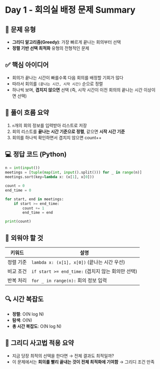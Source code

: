 # Day 1 - 회의실 배정 문제 Summary

## 📌 문제 유형

- **그리디 알고리즘(Greedy)**: 가장 빠르게 끝나는 회의부터 선택
- **정렬 기반 선택 최적화** 유형의 전형적인 문제

## ✅ 핵심 아이디어

- 회의가 끝나는 시간이 빠를수록 다음 회의를 배정할 기회가 많다
- 따라서 회의를 `(끝나는 시간, 시작 시간)` 순으로 정렬
- 하나씩 보며, **겹치지 않으면** 선택 (즉, 시작 시간이 이전 회의의 끝나는 시간 이상이면 선택)

## 🔁 풀이 흐름 요약

1. `n`개의 회의 정보를 입력받아 리스트로 저장
2. 회의 리스트를 **끝나는 시간 기준으로 정렬**, 같으면 **시작 시간 기준**
3. 회의를 하나씩 확인하면서 겹치지 않으면 count++

## 💻 정답 코드 (Python)

```python
n = int(input())
meetings = [tuple(map(int, input().split())) for _ in range(n)]
meetings.sort(key=lambda x: (x[1], x[0]))

count = 0
end_time = 0

for start, end in meetings:
    if start >= end_time:
        count += 1
        end_time = end

print(count)
```

## 🎯 외워야 할 것

| 키워드   | 설명                                      |
| ----- | --------------------------------------- |
| 정렬 기준 | `lambda x: (x[1], x[0])` (끝나는 시간 우선)    |
| 비교 조건 | `if start >= end_time:` (겹치지 않는 회의만 선택) |
| 반복 처리 | `for _ in range(n):` 회의 정보 입력           |

## 🔍 시간 복잡도

- **정렬**: O(N log N)
- **탐색**: O(N)
- **총 시간 복잡도**: O(N log N)

## 🧠 그리디 사고법 적용 요약

- 지금 당장 최적의 선택을 한다면 → 전체 결과도 최적일까?
- 이 문제에서는 **회의를 빨리 끝내는 것이 전체 최적화에 기여함** → 그리디 조건 만족

